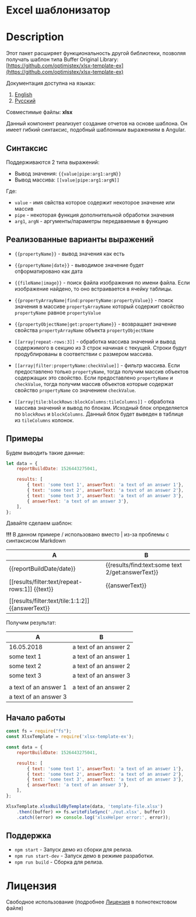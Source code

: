 # Excel шаблонизатор

# Description
 Этот пакет расширяет функциональность другой библиотеки, позволяя получать шаблон типа Buffer
 Original Library: [https://github.com/optimistex/xlsx-template-ex](https://github.com/optimistex/xlsx-template-ex)


Документация доступна на языках:
1. [English](https://github.com/snowsergo/xlsx-template-ex-buffer#readme)
2. [Русский](README.ru.md)

Совместимые файлы: **xlsx**

Данный компонент реализует создание отчетов на основе шаблона.
Он имеет гибкий синтаксис, подобный шаблонным выражениям в Angular.

## Синтаксис

Поддерживаются 2 типа выражений:
* Вывод значения: `{{value|pipe:arg1:argN}}`
* Вывод массива: `[[value|pipe:arg1:argN]]`

Где:
* `value` - имя свйства которое содержит некоторое значение или массив
* `pipe` - некоторая функция дополнительной обработки значения
* `arg1`, `argN` - аргументы/параметры передаваемые в функцию

## Реализованные варианты выражений

* `{{propertyName}}` - вывод значения как есть
* `{{propertyName|date}}` - выводимое значение будет отформатировано как дата 
* `{{fileName|image}}` - поиск файла изображения по имени файла.
    Если изображение найдено, то оно встраивается в ячейку таблицы.
* `{{propertyArrayName|find:propertyName:propertyValue}}` - поиск значения в массиве `propertyArrayName` 
    который содержит свойство `propertyName` равное `propertyValue`
* `{{propertyObjectName|get:propertyName}}` - возвращает значение свойства `propertyArrayName` объекта `propertyObjectName`     

* `[[array|repeat-rows:3]]` - обработка массива значений и вывод содержимого
    в секцию из 3 строк начиная с текущей.
    Строки будут продублированы в соответствии с размером массива.
* `[[array|filter:propertyName:checkValue]]` - фильтр массива. 
    Если предоставлено только `propertyName`, тогда получим массив объектов содержащих это свойство.
    Если предоставлено `propertyName` и `checkValue`, тогда получим массив объектов которые содержат свойство 
    `propertyName` со значением `checkValue`.
* `[[array|tile:blockRows:blockColumns:tileColumns]]` - обработка массива значений и вывод по блокам.
    Исходный блок определяется по `blockRows` и `blockColumns`. 
    Данный блок будет выведен в таблице из `tileColumns` колонок. 
    
## Примеры

Будем выводить такие данные:
```javascript
let data = {
    reportBuildDate: 1526443275041,

    results: [
        { text: 'some text 1', answerText: 'a text of an answer 1'},
        { text: 'some text 2', answerText: 'a text of an answer 2'},
        { text: 'some text 3', answerText: 'a text of an answer 3'},
        { answerText: 'a text of an answer 3'},
    ],
};
```
    
Давайте сделаем шаблон:

**!!!** В данном примере / использовано вместо | из-за проблемы с синтаксисом Markdown 

| A | B |
|---|---|
|{{reportBuildDate/date}}| {{results/find:text:some text 2/get:answerText}} |
|[[results/filter:text/repeat-rows:1]] {{text}}| {{answerText}} |
| | |
| [[results/filter:text/tile:1:1:2]]{{answerText}} | |

Получим результат:

| A     | B     |
|-------|-------|
| 16.05.2018 | a text of an answer 2 |
| some text 1 | a text of an answer 1 |
| some text 2 | a text of an answer 2 |
| some text 3 | a text of an answer 3 |
| | |
| a text of an answer 1 | a text of an answer 2 |
| a text of an answer 3 | |

## Начало работы

```javascript
const fs = require("fs");
const XlsxTemplate = require('xlsx-template-ex');

const data = {
    reportBuildDate: 1526443275041,

    results: [
        { text: 'some text 1', answerText: 'a text of an answer 1'},
        { text: 'some text 2', answerText: 'a text of an answer 2'},
        { text: 'some text 3', answerText: 'a text of an answer 3'},
        { answerText: 'a text of an answer 3'},
    ],
};

XlsxTemplate.xlsxBuildByTemplate(data, 'template-file.xlsx')
    .then((buffer) => fs.writeFileSync('./out.xlsx', buffer))
    .catch((error) => console.log('xlsxHelper error:', error));
```

## Поддержка

- `npm start` - Запуск демо из сборки для релиза.
- `npm run start-dev` - Запуск демо в режиме разработки.
- `npm run build` - Сборка для релиза.

# Лицензия

Свободное использование (подробнее [Лицензия](https://github.com/optimistex/xlsx-template-ex/blob/master/LICENSE) в полнотекстовом файле)
